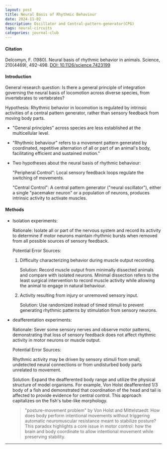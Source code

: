 ```yaml
---
layout: post
title: Neural Basis of Rhythmic Behaviour
date: 2024-11-02
description: Oscillator and Central-pattern-generator(CPG)
tags: neural-circuits
categories: journal-club
---
```


#### Citation
Delcomyn, F. (1980). Neural basis of rhythmic behavior in animals. Science, 210(4469), 492-498. [DOI: 10.1126/science.7423199](https://www.science.org/doi/10.1126/science.7423199)

#### Introduction
General research question: Is there a general principle of integration governing the neural basis of locomotion across diverse species, from invertebrates to vertebrates?

Hypothesis: Rhythmic behavior in locomotion is regulated by intrinsic activities of a central pattern generator, rather than sensory feedback from moving body parts.

- "General principles" across species are less established at the multicellular level.

- "Rhythmic behaviour" refers to a movement pattern generated by coordinated, repetitive alternation of all or part of an animal's body, facilitating efficient and sustained motion."

- Two hypotheses about the neural basis of rhythmic behaviour: 

  "Peripheral Control": Local sensory feedback loops regulate the switching of movements.

  "Central Control": A central pattern generator ("neural oscillator"), either a single "pacemaker neuron" or a population of neurons, produces intrinsic activity to activate muscles.

#### Methods
- Isolation experiments:

  Rationale: Isolate all or part of the nervous system and record its activity to determine if motor neurons maintain rhythmic bursts when removed from all possible sources of sensory feedback.

  Potential Error Sources:

  1. Difficulty characterizing behavior during muscle output recording.

      Solution: Record muscle output from minimally dissected animals and compare with isolated neurons. Minimal dissection refers to the least surgical intervention to record muscle activity while allowing the animal to engage in natural behaviour.

  2. Activity resulting from injury or unremoved sensory input.

      Solution: Use randomized instead of timed stimuli to prevent generating rhythmic patterns by stimulation from sensory neurons.

- deafferentation experiments:

  Rationale: Sever some sensory nerves and observe motor patterns, demonstrating that loss of sensory feedback does not affect rhythmic activity in motor neurons or muscle output.

  Potential Error Sources: 
  
    Rhythmic activity may be driven by sensory stimuli from small, undetected neural connections or from undisturbed body parts unrelated to movement.

    Solution: Expand the deafferented body range and utilize the physical structure of model organisms. For example, Von Holst deafferented 1/3 body of a fish and demonstrated that coordination of the head and tail is affected to provide evidence for central control. This approach capitalizes on the fish's tube-like morphology.

    > "posture-movement problem" by Von Holst and Mittelstaedt: How does body perform intentional movements without triggering automatic neuromuscular resistance meant to stabilize posture? This paradox highlights a core issue in motor control: how the brain and body coordinate to allow intentional movement while preserving stability.

<hr>

